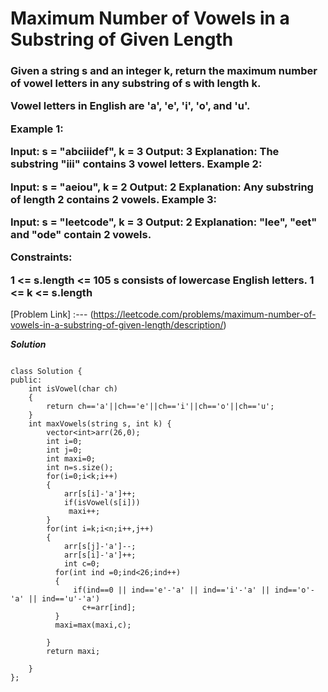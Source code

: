 # Maximum Number of Vowels in a Substring of Given Length

<h3>
  Given a string s and an integer k, return the maximum number of vowel letters in any substring of s with length k.

Vowel letters in English are 'a', 'e', 'i', 'o', and 'u'.

 

Example 1:

Input: s = "abciiidef", k = 3
Output: 3
Explanation: The substring "iii" contains 3 vowel letters.
Example 2:

Input: s = "aeiou", k = 2
Output: 2
Explanation: Any substring of length 2 contains 2 vowels.
Example 3:

Input: s = "leetcode", k = 3
Output: 2
Explanation: "lee", "eet" and "ode" contain 2 vowels.
 

Constraints:

1 <= s.length <= 105
s consists of lowercase English letters.
1 <= k <= s.length

</h3>

[Problem Link] :--- (https://leetcode.com/problems/maximum-number-of-vowels-in-a-substring-of-given-length/description/)

***Solution***

```

class Solution {
public:
    int isVowel(char ch)
    {
        return ch=='a'||ch=='e'||ch=='i'||ch=='o'||ch=='u';
    }
    int maxVowels(string s, int k) {
        vector<int>arr(26,0);
        int i=0;
        int j=0;
        int maxi=0;
        int n=s.size();
        for(i=0;i<k;i++)
        {
            arr[s[i]-'a']++;
            if(isVowel(s[i]))
             maxi++;
        }
        for(int i=k;i<n;i++,j++)
        {
            arr[s[j]-'a']--;
            arr[s[i]-'a']++;
            int c=0;
          for(int ind =0;ind<26;ind++)
          {
              if(ind==0 || ind=='e'-'a' || ind=='i'-'a' || ind=='o'-'a' || ind=='u'-'a')
                c+=arr[ind];
          }
          maxi=max(maxi,c);

        }
        return maxi;
        
    }
};

```
